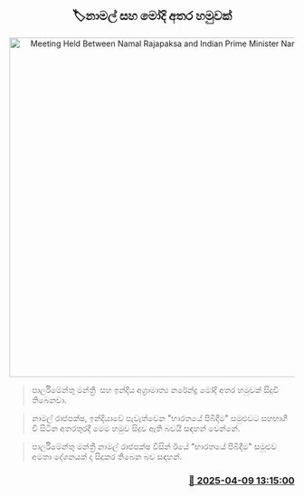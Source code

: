 <p align='center'><b><h2 align='center' title='Meeting Held Between Namal Rajapaksa and Indian Prime Minister Narendra Modi'>🏷නාමල් සහ මෝදි අතර හමුවක්</h2></b></p>
<p align='center'><img src='https://helakuru.sgp1.cdn.digitaloceanspaces.com/esana/images/lib/namal-rajapaksha-modi.jpg' width='600' alt='Meeting Held Between Namal Rajapaksa and Indian Prime Minister Narendra Modi'></p>

> පාර්ලිමේන්තු මන්ත්‍රී  සහ ඉන්දීය අග්‍රාමාත්‍ය නරේන්ද්‍ර මෝදි අතර හමුවක් සිදුවී තිබෙනවා.

> නාමල් රාජපක්ෂ, ඉන්දියාවේ පැවැත්වෙන "භාරතයේ පිබිදීම" සමුළුවට සහභාගී වී සිටින අතරතුරදී මෙම හමුව සිදුව ඇති බවයි සඳහන් වෙන්නේ.

> පාර්ලිමේන්තු මන්ත්‍රී නාමල් රාජපක්ෂ විසින් ඊයේ "භාරතයේ පිබිදීම" සමුළුව අමතා දේශනයක් ද සිදුකර තිබෙන බව සඳහන්.



<h3 align='right'><a href='https://www.helakuru.lk/esana/p/109113/'>📅 2025-04-09 13:15:00</a></h3>
